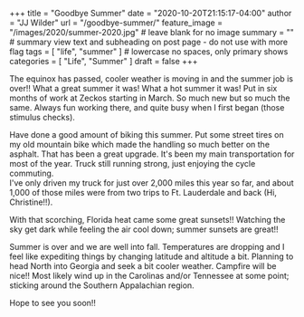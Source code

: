 +++
title = "Goodbye Summer"
date = "2020-10-20T21:15:17-04:00"
author = "JJ Wilder"
url = "/goodbye-summer/"
feature_image = "/images/2020/summer-2020.jpg" # leave blank for no image
summary = "" # summary view text and subheading on post page - do not use with more flag
tags = [ "life", "summer" ] # lowercase no spaces, only primary shows
categories = [ "Life", "Summer" ]
draft = false
+++


The equinox has passed, cooler weather is moving in and the summer job is over!!<!--more-->
What a great summer it was!  What a hot summer it was!
Put in six months of work at Zeckos starting in March.  So much new but so much the same.  Always fun working there, and quite busy when I first began (those stimulus checks).

Have done a good amount of biking this summer.  Put some street tires on my old mountain bike which made the handling so much better on the asphalt.  That has been a great upgrade.
It's been my main transportation for most of the year.  Truck still running strong, just enjoying the cycle commuting.  
I've only driven my truck for just over 2,000 miles this year so far, and about 1,000 of those miles were from two trips to Ft. Lauderdale and back (Hi, Christine!!).

With that scorching, Florida heat came some great sunsets!!  Watching the sky get dark while feeling the air cool down; summer sunsets are great!!

Summer is over and we are well into fall.  Temperatures are dropping and I feel like expediting things by changing latitude and altitude a bit. 
Planning to head North into Georgia and seek a bit cooler weather.  Campfire will be nice!!
Most likely wind up in the Carolinas and/or Tennessee at some point; sticking around the Southern Appalachian region.

Hope to see you soon!!